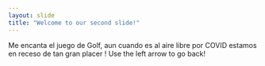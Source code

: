```yaml
---
layout: slide
title: "Welcome to our second slide!"
---
```

Me encanta el juego de Golf, aun cuando es al aire libre 
por COVID estamos en receso de tan gran placer !
Use the left arrow to go back!
